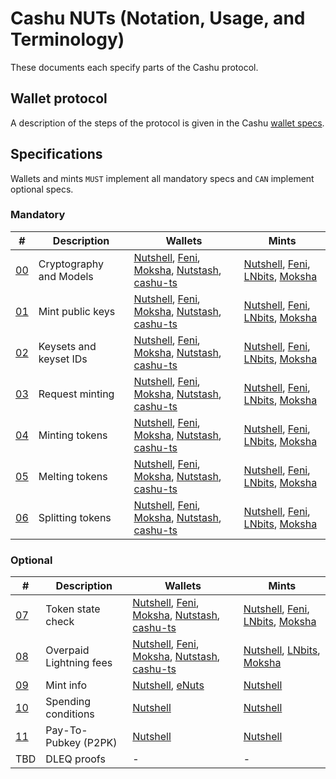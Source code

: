 # Cashu NUTs (Notation, Usage, and Terminology)

These documents each specify parts of the Cashu protocol.

## Wallet protocol

A description of the steps of the protocol is given in the Cashu [wallet specs](/wallet/cashu_wallet_spec.md).

## Specifications
Wallets and mints `MUST` implement all mandatory specs and `CAN` implement optional specs.

### Mandatory
| # | Description | Wallets | Mints |
|--- | --- | --- | --- |
| [00][00] | Cryptography and Models | [Nutshell][py], [Feni][feni], [Moksha][moksha], [Nutstash][ns], [cashu-ts][ts] | [Nutshell][py], [Feni][feni], [LNbits], [Moksha][moksha]
| [01][01] | Mint public keys | [Nutshell][py], [Feni][feni], [Moksha][moksha], [Nutstash][ns], [cashu-ts][ts] | [Nutshell][py], [Feni][feni], [LNbits], [Moksha][moksha]
| [02][02] | Keysets and keyset IDs | [Nutshell][py], [Feni][feni], [Moksha][moksha], [Nutstash][ns], [cashu-ts][ts] | [Nutshell][py], [Feni][feni], [LNbits], [Moksha][moksha]
| [03][03] | Request minting | [Nutshell][py], [Feni][feni], [Moksha][moksha], [Nutstash][ns], [cashu-ts][ts] | [Nutshell][py], [Feni][feni], [LNbits], [Moksha][moksha]
| [04][04] | Minting tokens | [Nutshell][py], [Feni][feni], [Moksha][moksha], [Nutstash][ns], [cashu-ts][ts] | [Nutshell][py], [Feni][feni], [LNbits], [Moksha][moksha]
| [05][05] | Melting tokens | [Nutshell][py], [Feni][feni], [Moksha][moksha], [Nutstash][ns], [cashu-ts][ts] | [Nutshell][py], [Feni][feni], [LNbits], [Moksha][moksha]
| [06][06] | Splitting tokens | [Nutshell][py], [Feni][feni], [Moksha][moksha], [Nutstash][ns], [cashu-ts][ts] | [Nutshell][py], [Feni][feni], [LNbits], [Moksha][moksha]

### Optional
| # | Description | Wallets | Mints
|--- | --- | --- | --- |
| [07][07] | Token state check | [Nutshell][py], [Feni][feni], [Moksha][moksha], [Nutstash][ns], [cashu-ts][ts] | [Nutshell][py], [Feni][feni], [LNbits], [Moksha][moksha]
| [08][08] | Overpaid Lightning fees | [Nutshell][py], [Feni][feni], [Moksha][moksha], [Nutstash][ns], [cashu-ts][ts] | [Nutshell][py], [LNbits], [Moksha][moksha]
| [09][09] | Mint info | [Nutshell][py], [eNuts][enuts] | [Nutshell][py]
| [10][10] | Spending conditions | [Nutshell][py] | [Nutshell][py]
| [11][11] | Pay-To-Pubkey (P2PK) | [Nutshell][py] | [Nutshell][py]
| TBD | DLEQ proofs | - | -



[py]: https://github.com/cashubtc/cashu
[feni]: https://github.com/cashubtc/cashu-feni
[lnbits]: https://github.com/lnbits/cashu
[cashume]: https://cashu.me
[ns]: https://nutstash.app/
[ts]: https://github.com/cashubtc/cashu-ts
[enuts]: https://github.com/cashubtc/eNuts
[moksha]: https://github.com/ngutech21/moksha

[00]: 00.md
[01]: 01.md
[02]: 02.md
[03]: 03.md
[04]: 04.md
[05]: 05.md
[06]: 06.md
[07]: 07.md
[08]: 08.md
[09]: 09.md
[10]: 10.md
[11]: 11.md
[12]: 12.md
[13]: 13.md
[14]: 14.md
[15]: 15.md
[16]: 16.md
[17]: 17.md
[18]: 18.md
[19]: 19.md
[20]: 20.md
